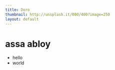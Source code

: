 ```yaml
---
title: Doro
thumbnail: http://unsplash.it/800/400?image=250
layout: default
---
```


# assa abloy

* hello
* world
